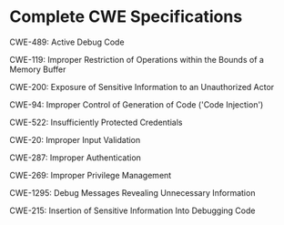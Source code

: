 

# Complete CWE Specifications

CWE-489: Active Debug Code

CWE-119: Improper Restriction of Operations within the Bounds of a Memory Buffer

CWE-200: Exposure of Sensitive Information to an Unauthorized Actor

CWE-94: Improper Control of Generation of Code ('Code Injection')

CWE-522: Insufficiently Protected Credentials

CWE-20: Improper Input Validation

CWE-287: Improper Authentication

CWE-269: Improper Privilege Management

CWE-1295: Debug Messages Revealing Unnecessary Information

CWE-215: Insertion of Sensitive Information Into Debugging Code